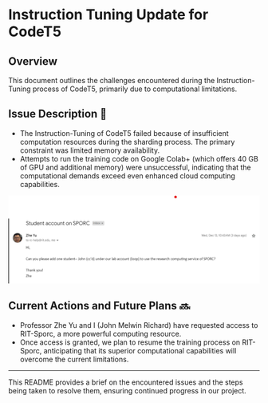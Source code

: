 # Instruction Tuning Update for CodeT5 

## Overview
This document outlines the challenges encountered during the Instruction-Tuning process of CodeT5, primarily due to computational limitations.

## Issue Description 📝
- The Instruction-Tuning of CodeT5 failed because of insufficient computation resources during the sharding process. The primary constraint was limited memory availability.
- Attempts to run the training code on Google Colab+ (which offers 40 GB of GPU and additional memory) were unsuccessful, indicating that the computational demands exceed even enhanced cloud computing capabilities.

![Alt text](Extra/Request_SPORC.png)



## Current Actions and Future Plans 🔜
- Professor Zhe Yu and I (John Melwin Richard) have requested access to RIT-Sporc, a more powerful computing resource.
- Once access is granted, we plan to resume the training process on RIT-Sporc, anticipating that its superior computational capabilities will overcome the current limitations.

---

This README provides a brief on the encountered issues and the steps being taken to resolve them, ensuring continued progress in our project.

